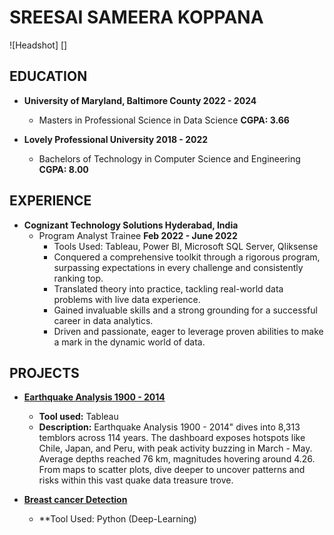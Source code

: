 # SREESAI SAMEERA KOPPANA

![Headshot] []

## EDUCATION

- **University of Maryland, Baltimore County 2022 - 2024** 
  - Masters in Professional Science in Data Science **CGPA: 3.66**

- **Lovely Professional University 2018 - 2022**
  - Bachelors of Technology in Computer Science and Engineering **CGPA: 8.00**

## EXPERIENCE

- **Cognizant Technology Solutions Hyderabad, India**
  - Program Analyst Trainee **Feb 2022 - June 2022**
    - Tools Used: Tableau, Power BI, Microsoft SQL Server, Qliksense
    - Conquered a comprehensive toolkit through a rigorous program, surpassing expectations in every challenge and consistently ranking top.
    - Translated theory into practice, tackling real-world data problems with live data experience.
    - Gained invaluable skills and a strong grounding for a successful career in data analytics.
    - Driven and passionate, eager to leverage proven abilities to make a mark in the dynamic world of data.

## PROJECTS

- [**Earthquake Analysis 1900 - 2014**](https://github.com/Sameera312001/Tableau)
  - **Tool used:** Tableau
  - **Description:** Earthquake Analysis 1900 - 2014" dives into 8,313 temblors across 114 years. The dashboard exposes hotspots like Chile, Japan, and Peru, with peak activity buzzing in March - May. Average depths reached 76 km, magnitudes hovering around 4.26. From maps to scatter plots, dive deeper to uncover patterns and risks within this vast quake data treasure trove.

- [**Breast cancer Detection**](https://github.com/Sameera312001/Deep-Learning)
  - **Tool Used: Python (Deep-Learning)